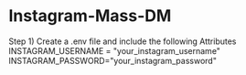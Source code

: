 # Instagram-Mass-DM

Step 1) Create a .env file and include the following Attributes <br> INSTAGRAM_USERNAME = "your_instagram_username" <br> INSTAGRAM_PASSWORD="your_instagram_password" <br>
